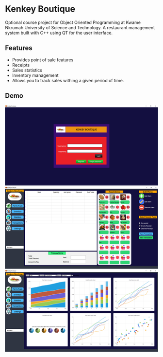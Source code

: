 # Kenkey Boutique
Optional course project for Object Oriented Programming at Kwame Nkrumah University of Science and Technology. A restaurant management system built with C++ using QT for the user interface. 

## Features
 - Provides point of sale features
 - Receipts
 - Sales statistics
 - Inventory management
 - Allows you to track sales withing a given period of time. 


## Demo

![](Screenshots/demo3.PNG)
![](Screenshots/demo1.PNG)
![](Screenshots/demo2.PNG)
